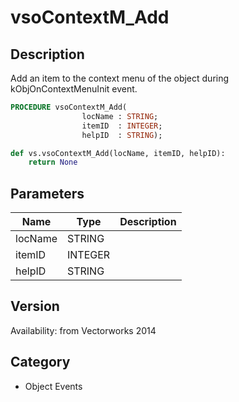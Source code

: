 # vsoContextM_Add

## Description
Add an item to the context menu of the object during kObjOnContextMenuInit event.

```pascal
PROCEDURE vsoContextM_Add(
				locName : STRING;
				itemID  : INTEGER;
				helpID  : STRING);
```

```python
def vs.vsoContextM_Add(locName, itemID, helpID):
    return None
```

## Parameters
|Name|Type|Description|
|---|---|---|
|locName|STRING|   |
|itemID|INTEGER|   |
|helpID|STRING|   |

## Version
Availability: from Vectorworks 2014

## Category
* Object Events


